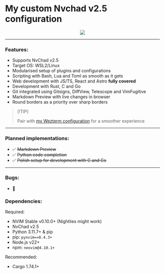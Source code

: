 # My custom Nvchad v2.5 configuration

<p align="center"><img src="https://github.com/mgastonportillo/nvchad-config/assets/106234166/99634136-48db-409b-a8c9-55dd0e31a702"></p>
<hr>

### Features:

- Supports NvChad v2.5
- Target OS: WSL2/Linux
- Modularised setup of plugins and configurations
- Scripting with Bash, Lua and Toml as smooth as it gets
- Web development with JS/TS, React and Astro **fully covered**
- Development with Rust, C and Go
- Git integrated using Gitsigns, DiffView, Telescope and VimFugitive
- Markdown Preview with live changes in browser
- Round borders as a priority over sharp borders

> \[!TIP\]
>
> Pair with <a href="https://github.com/mgastonportillo/wezterm-config">my Wezterm configuration</a> for a smoother experience

<hr>

### Planned implementations:

- ✅ ~~Markdown Preview~~
- ✅ ~~Python code completion~~
- ✅ ~~Polish setup for development with C and Go~~

<hr>

### Bugs:

- 🐞

### Dependencies:

Required:

- NVIM Stable v0.10.0+ (Nightlies might work)
- NvChad v2.5
- Python 3.11.7+ & pip
- pip: `pynvim==0.4.3+`
- Node.js v22+
- npm: `neovim@4.10.1+`

Recommended:

- Cargo 1.74.1+
